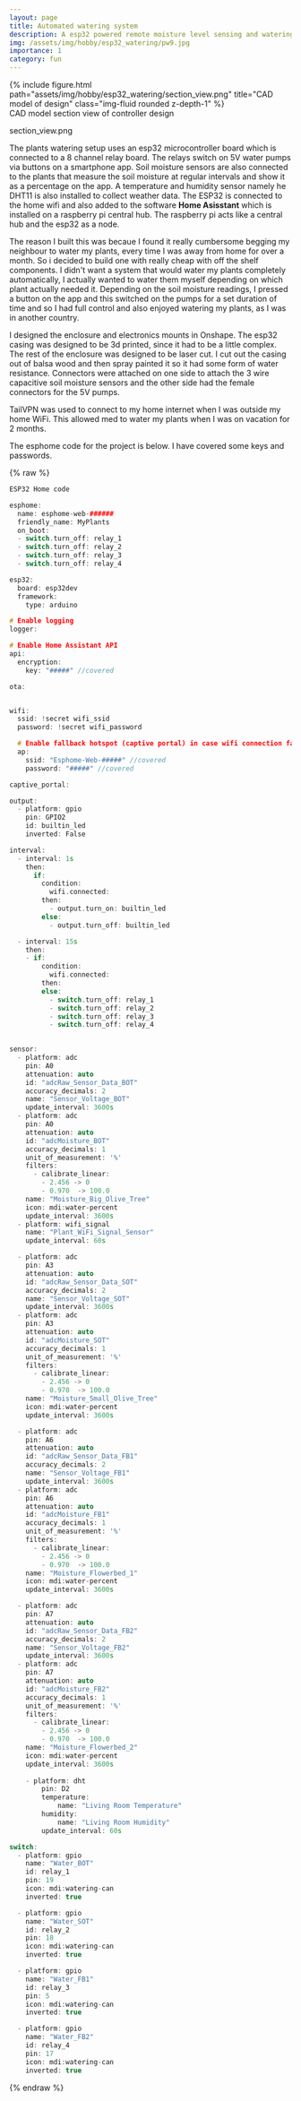 ```yaml
---
layout: page
title: Automated watering system
description: A esp32 powered remote moisture level sensing and watering system
img: /assets/img/hobby/esp32_watering/pw9.jpg
importance: 1
category: fun
---
```


<div class="row justify-content-sm-center">
    <div class="col-sm mt-3 mt-md-0">
        {% include figure.html path="assets/img/hobby/esp32_watering/section_view.png" title="CAD model of design" class="img-fluid rounded z-depth-1" %}
    </div>
</div>
<div class="caption">
     CAD model section view of controller design
</div>


section_view.png

The plants watering setup uses an esp32 microcontroller board which is connected to a 8 channel relay board. The relays switch on 5V water pumps via buttons on a smartphone app.  Soil moisture sensors are also connected to the plants that measure the soil moisture at regular intervals and show it as a percentage on the app. A temperature and humidity sensor namely he DHT11 is also installed to collect weather data. The ESP32 is connected to the home wifi and also added to the software **Home Asisstant** which is installed on a raspberry pi central hub. The raspberry pi acts like a central hub and the esp32 as a node.

The reason I built this was becaue I found it really cumbersome begging my neighbour to water my plants, every time I was away from home for over a month. So i decided to build one with really cheap with off the shelf components. I didn't want a system that would water my plants completely automatically, I actually wanted to water them myself depending on which plant actually needed it. Depending on the soil moisture readings, I pressed a button on the app and this switched on the pumps for a set duration of time and so I had full control and also enjoyed watering my plants, as I was in another country.

I designed the enclosure and electronics mounts in Onshape. The esp32 casing was designed to be 3d printed, since it had to be a little complex. The rest of the enclosure was designed to be laser cut. I cut out the casing out of balsa wood and then spray painted it so it had some form of water resistance. Connectors were attached on one side to attach the 3 wire capacitive soil moisture sensors and the other side had the female connectors for the 5V pumps.

TailVPN was used to connect to my home internet when I was outside my home WiFi. This allowed med to water my plants when I was on vacation for 2 months.

The esphome code for the project is below. I have covered some keys and passwords.

{% raw %}
```C++
ESP32 Home code

esphome:
  name: esphome-web-######
  friendly_name: MyPlants
  on_boot:
  - switch.turn_off: relay_1
  - switch.turn_off: relay_2
  - switch.turn_off: relay_3
  - switch.turn_off: relay_4

esp32:
  board: esp32dev
  framework:
    type: arduino

# Enable logging
logger:

# Enable Home Assistant API
api:
  encryption:
    key: "#####" //covered

ota:


wifi:
  ssid: !secret wifi_ssid
  password: !secret wifi_password

  # Enable fallback hotspot (captive portal) in case wifi connection fails
  ap:
    ssid: "Esphome-Web-#####" //covered
    password: "#####" //covered

captive_portal:

output:
  - platform: gpio
    pin: GPIO2
    id: builtin_led
    inverted: False

interval:
  - interval: 1s
    then:
      if:
        condition:
          wifi.connected:
        then:
          - output.turn_on: builtin_led
        else:
          - output.turn_off: builtin_led

  - interval: 15s
    then:
    - if:
        condition:
          wifi.connected:
        then:
        else:
          - switch.turn_off: relay_1
          - switch.turn_off: relay_2
          - switch.turn_off: relay_3
          - switch.turn_off: relay_4
  

sensor:
  - platform: adc
    pin: A0
    attenuation: auto
    id: "adcRaw_Sensor_Data_BOT"
    accuracy_decimals: 2
    name: "Sensor_Voltage_BOT"
    update_interval: 3600s
  - platform: adc
    pin: A0
    attenuation: auto
    id: "adcMoisture_BOT"
    accuracy_decimals: 1
    unit_of_measurement: '%'
    filters:
      - calibrate_linear:
        - 2.456 -> 0
        - 0.970  -> 100.0  
    name: "Moisture_Big_Olive_Tree"
    icon: mdi:water-percent
    update_interval: 3600s
  - platform: wifi_signal
    name: "Plant_WiFi_Signal_Sensor"
    update_interval: 60s

  - platform: adc
    pin: A3
    attenuation: auto
    id: "adcRaw_Sensor_Data_SOT"
    accuracy_decimals: 2
    name: "Sensor_Voltage_SOT"
    update_interval: 3600s
  - platform: adc
    pin: A3
    attenuation: auto
    id: "adcMoisture_SOT"
    accuracy_decimals: 1
    unit_of_measurement: '%'
    filters:
      - calibrate_linear:
        - 2.456 -> 0
        - 0.970  -> 100.0  
    name: "Moisture_Small_Olive_Tree"
    icon: mdi:water-percent
    update_interval: 3600s

  - platform: adc
    pin: A6
    attenuation: auto
    id: "adcRaw_Sensor_Data_FB1"
    accuracy_decimals: 2
    name: "Sensor_Voltage_FB1"
    update_interval: 3600s
  - platform: adc
    pin: A6
    attenuation: auto
    id: "adcMoisture_FB1"
    accuracy_decimals: 1
    unit_of_measurement: '%'
    filters:
      - calibrate_linear:
        - 2.456 -> 0
        - 0.970  -> 100.0  
    name: "Moisture_Flowerbed_1"
    icon: mdi:water-percent
    update_interval: 3600s

  - platform: adc
    pin: A7
    attenuation: auto
    id: "adcRaw_Sensor_Data_FB2"
    accuracy_decimals: 2
    name: "Sensor_Voltage_FB2"
    update_interval: 3600s
  - platform: adc
    pin: A7
    attenuation: auto
    id: "adcMoisture_FB2"
    accuracy_decimals: 1
    unit_of_measurement: '%'
    filters:
      - calibrate_linear:
        - 2.456 -> 0
        - 0.970  -> 100.0  
    name: "Moisture_Flowerbed_2"
    icon: mdi:water-percent
    update_interval: 3600s
	
	- platform: dht
		pin: D2
		temperature:
			name: "Living Room Temperature"
		humidity:
			name: "Living Room Humidity"
		update_interval: 60s

switch:
  - platform: gpio
    name: "Water_BOT"
    id: relay_1
    pin: 19
    icon: mdi:watering-can
    inverted: true

  - platform: gpio
    name: "Water_SOT"
    id: relay_2
    pin: 18
    icon: mdi:watering-can
    inverted: true

  - platform: gpio
    name: "Water_FB1"
    id: relay_3
    pin: 5
    icon: mdi:watering-can
    inverted: true

  - platform: gpio
    name: "Water_FB2"
    id: relay_4
    pin: 17
    icon: mdi:watering-can
    inverted: true
```
{% endraw %}
